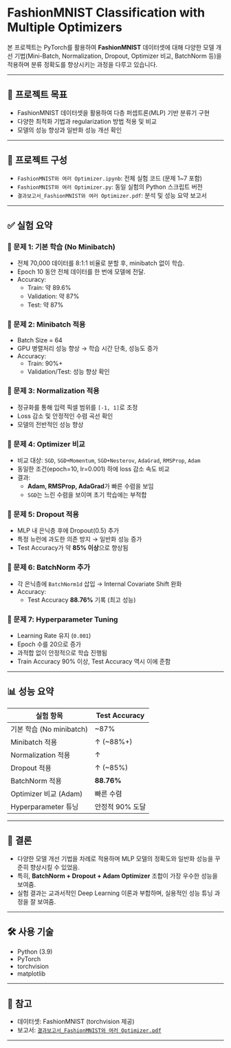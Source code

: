 # FashionMNIST Classification with Multiple Optimizers

본 프로젝트는 PyTorch를 활용하여 **FashionMNIST** 데이터셋에 대해 다양한 모델 개선 기법(Mini-Batch, Normalization, Dropout, Optimizer 비교, BatchNorm 등)을 적용하며 분류 정확도를 향상시키는 과정을 다루고 있습니다.

---

## 📌 프로젝트 목표

- FashionMNIST 데이터셋을 활용하여 다층 퍼셉트론(MLP) 기반 분류기 구현
- 다양한 최적화 기법과 regularization 방법 적용 및 비교
- 모델의 성능 향상과 일반화 성능 개선 확인

---

## 📁 프로젝트 구성

- `FashionMNIST와 여러 Optimizer.ipynb`: 전체 실험 코드 (문제 1~7 포함)
- `FashionMNIST와 여러 Optimizer.py`: 동일 실험의 Python 스크립트 버전
- `결과보고서_FashionMNIST와 여러 Optimizer.pdf`: 분석 및 성능 요약 보고서

---

## ✅ 실험 요약

### 🔹 문제 1: 기본 학습 (No Minibatch)
- 전체 70,000 데이터를 8:1:1 비율로 분할 후, minibatch 없이 학습.
- Epoch 10 동안 전체 데이터를 한 번에 모델에 전달.
- Accuracy:
  - Train: 약 89.6%
  - Validation: 약 87%
  - Test: 약 87%

### 🔹 문제 2: Minibatch 적용
- Batch Size = 64
- GPU 병렬처리 성능 향상 → 학습 시간 단축, 성능도 증가
- Accuracy:
  - Train: 90%+
  - Validation/Test: 성능 향상 확인

### 🔹 문제 3: Normalization 적용
- 정규화를 통해 입력 픽셀 범위를 `[-1, 1]`로 조정
- Loss 감소 및 안정적인 수렴 곡선 확인
- 모델의 전반적인 성능 향상

### 🔹 문제 4: Optimizer 비교
- 비교 대상: `SGD`, `SGD+Momentum`, `SGD+Nesterov`, `AdaGrad`, `RMSProp`, `Adam`
- 동일한 조건(epoch=10, lr=0.001) 하에 loss 감소 속도 비교
- 결과:
  - **Adam, RMSProp, AdaGrad**가 빠른 수렴을 보임
  - `SGD`는 느린 수렴을 보이며 초기 학습에는 부적합

### 🔹 문제 5: Dropout 적용
- MLP 내 은닉층 후에 Dropout(0.5) 추가
- 특정 뉴런에 과도한 의존 방지 → 일반화 성능 증가
- Test Accuracy가 약 **85% 이상**으로 향상됨

### 🔹 문제 6: BatchNorm 추가
- 각 은닉층에 `BatchNorm1d` 삽입 → Internal Covariate Shift 완화
- Accuracy:
  - Test Accuracy **88.76%** 기록 (최고 성능)

### 🔹 문제 7: Hyperparameter Tuning
- Learning Rate 유지 (`0.001`)
- Epoch 수를 20으로 증가
- 과적합 없이 안정적으로 학습 진행됨
- Train Accuracy 90% 이상, Test Accuracy 역시 이에 준함

---

## 📊 성능 요약

| 실험 항목               | Test Accuracy |
|------------------------|----------------|
| 기본 학습 (No minibatch) | ~87%           |
| Minibatch 적용          | ↑ (~88%+)      |
| Normalization 적용      | ↑              |
| Dropout 적용            | ↑ (~85%)       |
| BatchNorm 적용          | **88.76%**     |
| Optimizer 비교 (Adam)   | 빠른 수렴      |
| Hyperparameter 튜닝     | 안정적 90% 도달 |

---

## 🧠 결론

- 다양한 모델 개선 기법을 차례로 적용하며 MLP 모델의 정확도와 일반화 성능을 꾸준히 향상시킬 수 있었음.
- 특히, **BatchNorm + Dropout + Adam Optimizer** 조합이 가장 우수한 성능을 보여줌.
- 실험 결과는 교과서적인 Deep Learning 이론과 부합하며, 실용적인 성능 튜닝 과정을 잘 보여줌.

---

## 🛠️ 사용 기술

- Python (3.9)
- PyTorch
- torchvision
- matplotlib

---

## 📎 참고

- 데이터셋: FashionMNIST (torchvision 제공)
- 보고서: [`결과보고서_FashionMNIST와 여러 Optimizer.pdf`](./결과보고서_FashionMNIST와%20여러%20Optimizer.pdf)

---

